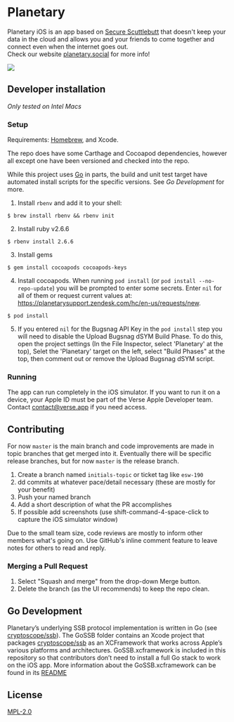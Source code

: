 # Planetary

Planetary iOS is an app based on [Secure Scuttlebutt](https://scuttlebutt.nz/) that doesn't keep your data in the cloud and allows you and your friends to come together and connect even when the internet goes out.  
Check our website [planetary.social](https://planetary.social/) for more info!

![](https://github.com/planetary-social/planetary-ios/workflows/CI/badge.svg)

## Developer installation

_Only tested on Intel Macs_

### Setup

Requirements: [Homebrew](https://brew.sh/), and Xcode.

The repo does have some Carthage and Cocoapod dependencies, however all except one have been versioned and checked into the repo.

While this project uses [Go](https://golang.org) in parts, the build and unit test target have automated install scripts for the specific versions. See _Go Development_ for more.

1. Install `rbenv` and add it to your shell: 

```
$ brew install rbenv && rbenv init
```

2. Install ruby v2.6.6

```
$ rbenv install 2.6.6
```

3. Install gems

```
$ gem install cocoapods cocoapods-keys
```

4. Install cocoapods. When running `pod install` (or `pod install --no-repo-update`) you will be prompted to enter some secrets. Enter `nil` for all of them or request current values at: https://planetarysupport.zendesk.com/hc/en-us/requests/new.

```
$ pod install
```

5. If you entered `nil` for the Bugsnag API Key in the `pod install` step you will need to disable the Upload Bugsnag dSYM Build Phase. To do this, open the project settings (In the File Inspector, select 'Planetary' at the top), Selet the 'Planetary' target on the left, select "Build Phases" at the top, then comment out or remove the Upload Bugsnag dSYM script.


### Running

The app can run completely in the iOS simulator. If you want to run it on a device, your Apple ID must be part of the Verse Apple Developer team. Contact contact@verse.app if you need access.

## Contributing

For now `master` is the main branch and code improvements are made in topic branches that get merged into it. Eventually there will be specific release branches, but for now `master` is the release branch.

1. Create a branch named `initials-topic` or ticket tag like `esw-190`
2. dd commits at whatever pace/detail necessary (these are mostly for your benefit)
3. Push your named branch
4. Add a short description of what the PR accomplishes
5. If possible add screenshots (use shift-command-4-space-click to capture the iOS simulator window)

Due to the small team size, code reviews are mostly to inform other members what's going on. Use GitHub's inline comment feature to leave notes for others to read and reply.

### Merging a Pull Request

1. Select "Squash and merge" from the drop-down Merge button.
2. Delete the branch (as the UI recommends) to keep the repo clean.

## Go Development

Planetary’s underlying SSB protocol implementation is written in Go (see [cryptoscope/ssb](https://github.com/cryptoscope/ssb)). The GoSSB folder contains an Xcode project that packages [cryptoscope/ssb](https://github.com/cryptoscope/ssb) as an XCFramework that works across Apple’s various platforms and architectures. GoSSB.xcframework is included in this repository so that contributors don’t need to install a full Go stack to work on the iOS app. More information about the GoSSB.xcframework can be found in its [README](GoSSB/README.md)


## License

[MPL-2.0](LICENSE)

